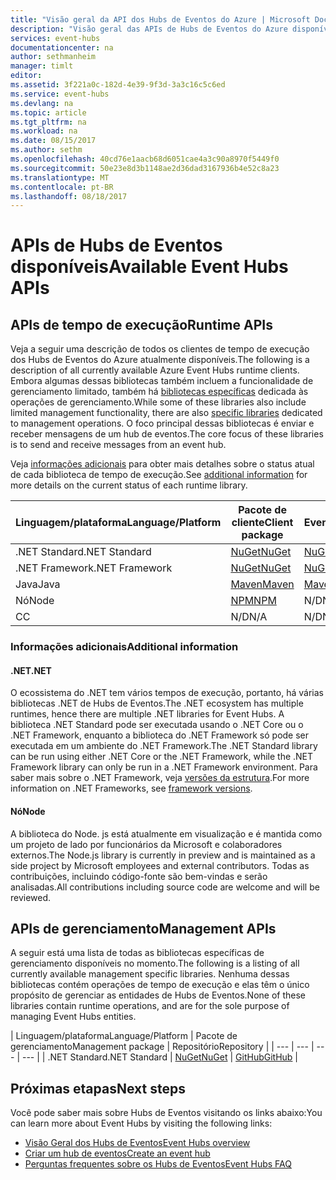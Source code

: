 ```yaml
---
title: "Visão geral da API dos Hubs de Eventos do Azure | Microsoft Docs"
description: "Visão geral das APIs de Hubs de Eventos do Azure disponíveis"
services: event-hubs
documentationcenter: na
author: sethmanheim
manager: timlt
editor: 
ms.assetid: 3f221a0c-182d-4e39-9f3d-3a3c16c5c6ed
ms.service: event-hubs
ms.devlang: na
ms.topic: article
ms.tgt_pltfrm: na
ms.workload: na
ms.date: 08/15/2017
ms.author: sethm
ms.openlocfilehash: 40cd76e1aacb68d6051cae4a3c90a8970f5449f0
ms.sourcegitcommit: 50e23e8d3b1148ae2d36dad3167936b4e52c8a23
ms.translationtype: MT
ms.contentlocale: pt-BR
ms.lasthandoff: 08/18/2017
---
```

# <a name="available-event-hubs-apis"></a><span data-ttu-id="e5268-103">APIs de Hubs de Eventos disponíveis</span><span class="sxs-lookup"><span data-stu-id="e5268-103">Available Event Hubs APIs</span></span>

## <a name="runtime-apis"></a><span data-ttu-id="e5268-104">APIs de tempo de execução</span><span class="sxs-lookup"><span data-stu-id="e5268-104">Runtime APIs</span></span>

<span data-ttu-id="e5268-105">Veja a seguir uma descrição de todos os clientes de tempo de execução dos Hubs de Eventos do Azure atualmente disponíveis.</span><span class="sxs-lookup"><span data-stu-id="e5268-105">The following is a description of all currently available Azure Event Hubs runtime clients.</span></span> <span data-ttu-id="e5268-106">Embora algumas dessas bibliotecas também incluem a funcionalidade de gerenciamento limitado, também há [bibliotecas específicas](#management-apis) dedicada às operações de gerenciamento.</span><span class="sxs-lookup"><span data-stu-id="e5268-106">While some of these libraries also include limited management functionality, there are also [specific libraries](#management-apis) dedicated to management operations.</span></span> <span data-ttu-id="e5268-107">O foco principal dessas bibliotecas é enviar e receber mensagens de um hub de eventos.</span><span class="sxs-lookup"><span data-stu-id="e5268-107">The core focus of these libraries is to send and receive messages from an event hub.</span></span>

<span data-ttu-id="e5268-108">Veja [informações adicionais](#additional-information) para obter mais detalhes sobre o status atual de cada biblioteca de tempo de execução.</span><span class="sxs-lookup"><span data-stu-id="e5268-108">See [additional information](#additional-information) for more details on the current status of each runtime library.</span></span>

| <span data-ttu-id="e5268-109">Linguagem/plataforma</span><span class="sxs-lookup"><span data-stu-id="e5268-109">Language/Platform</span></span> | <span data-ttu-id="e5268-110">Pacote de cliente</span><span class="sxs-lookup"><span data-stu-id="e5268-110">Client package</span></span> | <span data-ttu-id="e5268-111">Pacote EventProcessorHost</span><span class="sxs-lookup"><span data-stu-id="e5268-111">EventProcessorHost package</span></span> | <span data-ttu-id="e5268-112">Repositório</span><span class="sxs-lookup"><span data-stu-id="e5268-112">Repository</span></span> |
| --- | --- | --- | --- |
| <span data-ttu-id="e5268-113">.NET Standard</span><span class="sxs-lookup"><span data-stu-id="e5268-113">.NET Standard</span></span> | [<span data-ttu-id="e5268-114">NuGet</span><span class="sxs-lookup"><span data-stu-id="e5268-114">NuGet</span></span>](https://www.nuget.org/packages/Microsoft.Azure.EventHubs/) | [<span data-ttu-id="e5268-115">NuGet</span><span class="sxs-lookup"><span data-stu-id="e5268-115">NuGet</span></span>](https://www.nuget.org/packages/Microsoft.Azure.EventHubs.Processor/) | [<span data-ttu-id="e5268-116">GitHub</span><span class="sxs-lookup"><span data-stu-id="e5268-116">GitHub</span></span>](https://github.com/azure/azure-event-hubs-dotnet) |
| <span data-ttu-id="e5268-117">.NET Framework</span><span class="sxs-lookup"><span data-stu-id="e5268-117">.NET Framework</span></span> | [<span data-ttu-id="e5268-118">NuGet</span><span class="sxs-lookup"><span data-stu-id="e5268-118">NuGet</span></span>](https://www.nuget.org/packages/WindowsAzure.ServiceBus/) | [<span data-ttu-id="e5268-119">NuGet</span><span class="sxs-lookup"><span data-stu-id="e5268-119">NuGet</span></span>](https://www.nuget.org/packages/Microsoft.Azure.ServiceBus.EventProcessorHost/) | <span data-ttu-id="e5268-120">N/D</span><span class="sxs-lookup"><span data-stu-id="e5268-120">N/A</span></span> |
| <span data-ttu-id="e5268-121">Java</span><span class="sxs-lookup"><span data-stu-id="e5268-121">Java</span></span> | [<span data-ttu-id="e5268-122">Maven</span><span class="sxs-lookup"><span data-stu-id="e5268-122">Maven</span></span>](https://search.maven.org/#search%7Cga%7C1%7Ca%3A%22azure-eventhubs%22) | [<span data-ttu-id="e5268-123">Maven</span><span class="sxs-lookup"><span data-stu-id="e5268-123">Maven</span></span>](https://search.maven.org/#search%7Cga%7C1%7Ca%3A%22azure-eventhubs-eph%22) | [<span data-ttu-id="e5268-124">GitHub</span><span class="sxs-lookup"><span data-stu-id="e5268-124">GitHub</span></span>](https://github.com/Azure/azure-event-hubs-java) |
| <span data-ttu-id="e5268-125">Nó</span><span class="sxs-lookup"><span data-stu-id="e5268-125">Node</span></span> | [<span data-ttu-id="e5268-126">NPM</span><span class="sxs-lookup"><span data-stu-id="e5268-126">NPM</span></span>](https://www.npmjs.com/package/azure-event-hubs) | <span data-ttu-id="e5268-127">N/D</span><span class="sxs-lookup"><span data-stu-id="e5268-127">N/A</span></span> | [<span data-ttu-id="e5268-128">GitHub</span><span class="sxs-lookup"><span data-stu-id="e5268-128">GitHub</span></span>](https://github.com/Azure/azure-event-hubs-node) |
| <span data-ttu-id="e5268-129">C</span><span class="sxs-lookup"><span data-stu-id="e5268-129">C</span></span> | <span data-ttu-id="e5268-130">N/D</span><span class="sxs-lookup"><span data-stu-id="e5268-130">N/A</span></span> | <span data-ttu-id="e5268-131">N/D</span><span class="sxs-lookup"><span data-stu-id="e5268-131">N/A</span></span> | [<span data-ttu-id="e5268-132">GitHub</span><span class="sxs-lookup"><span data-stu-id="e5268-132">GitHub</span></span>](https://github.com/Azure/azure-event-hubs-c) |

### <a name="additional-information"></a><span data-ttu-id="e5268-133">Informações adicionais</span><span class="sxs-lookup"><span data-stu-id="e5268-133">Additional information</span></span>

#### <a name="net"></a><span data-ttu-id="e5268-134">.NET</span><span class="sxs-lookup"><span data-stu-id="e5268-134">.NET</span></span>
<span data-ttu-id="e5268-135">O ecossistema do .NET tem vários tempos de execução, portanto, há várias bibliotecas .NET de Hubs de Eventos.</span><span class="sxs-lookup"><span data-stu-id="e5268-135">The .NET ecosystem has multiple runtimes, hence there are multiple .NET libraries for Event Hubs.</span></span> <span data-ttu-id="e5268-136">A biblioteca .NET Standard pode ser executada usando o .NET Core ou o .NET Framework, enquanto a biblioteca do .NET Framework só pode ser executada em um ambiente do .NET Framework.</span><span class="sxs-lookup"><span data-stu-id="e5268-136">The .NET Standard library can be run using either .NET Core or the .NET Framework, while the .NET Framework library can only be run in a .NET Framework environment.</span></span> <span data-ttu-id="e5268-137">Para saber mais sobre o .NET Framework, veja [versões da estrutura](https://docs.microsoft.com/dotnet/articles/standard/frameworks#framework-versions).</span><span class="sxs-lookup"><span data-stu-id="e5268-137">For more information on .NET Frameworks, see [framework versions](https://docs.microsoft.com/dotnet/articles/standard/frameworks#framework-versions).</span></span>

#### <a name="node"></a><span data-ttu-id="e5268-138">Nó</span><span class="sxs-lookup"><span data-stu-id="e5268-138">Node</span></span>

<span data-ttu-id="e5268-139">A biblioteca do Node. js está atualmente em visualização e é mantida como um projeto de lado por funcionários da Microsoft e colaboradores externos.</span><span class="sxs-lookup"><span data-stu-id="e5268-139">The Node.js library is currently in preview and is maintained as a side project by Microsoft employees and external contributors.</span></span> <span data-ttu-id="e5268-140">Todas as contribuições, incluindo código-fonte são bem-vindas e serão analisadas.</span><span class="sxs-lookup"><span data-stu-id="e5268-140">All contributions including source code are welcome and will be reviewed.</span></span>

## <a name="management-apis"></a><span data-ttu-id="e5268-141">APIs de gerenciamento</span><span class="sxs-lookup"><span data-stu-id="e5268-141">Management APIs</span></span>

<span data-ttu-id="e5268-142">A seguir está uma lista de todas as bibliotecas específicas de gerenciamento disponíveis no momento.</span><span class="sxs-lookup"><span data-stu-id="e5268-142">The following is a listing of all currently available management specific libraries.</span></span> <span data-ttu-id="e5268-143">Nenhuma dessas bibliotecas contém operações de tempo de execução e elas têm o único propósito de gerenciar as entidades de Hubs de Eventos.</span><span class="sxs-lookup"><span data-stu-id="e5268-143">None of these libraries contain runtime operations, and are for the sole purpose of managing Event Hubs entities.</span></span>

| <span data-ttu-id="e5268-144">Linguagem/plataforma</span><span class="sxs-lookup"><span data-stu-id="e5268-144">Language/Platform</span></span> | <span data-ttu-id="e5268-145">Pacote de gerenciamento</span><span class="sxs-lookup"><span data-stu-id="e5268-145">Management package</span></span> | <span data-ttu-id="e5268-146">Repositório</span><span class="sxs-lookup"><span data-stu-id="e5268-146">Repository</span></span> |
| --- | --- | --- | --- |
| <span data-ttu-id="e5268-147">.NET Standard</span><span class="sxs-lookup"><span data-stu-id="e5268-147">.NET Standard</span></span> | [<span data-ttu-id="e5268-148">NuGet</span><span class="sxs-lookup"><span data-stu-id="e5268-148">NuGet</span></span>](https://www.nuget.org/packages/Microsoft.Azure.Management.EventHub) | [<span data-ttu-id="e5268-149">GitHub</span><span class="sxs-lookup"><span data-stu-id="e5268-149">GitHub</span></span>](https://github.com/Azure/azure-sdk-for-net/tree/AutoRest/src/ResourceManagement/EventHub) |

## <a name="next-steps"></a><span data-ttu-id="e5268-150">Próximas etapas</span><span class="sxs-lookup"><span data-stu-id="e5268-150">Next steps</span></span>
<span data-ttu-id="e5268-151">Você pode saber mais sobre Hubs de Eventos visitando os links abaixo:</span><span class="sxs-lookup"><span data-stu-id="e5268-151">You can learn more about Event Hubs by visiting the following links:</span></span>

* [<span data-ttu-id="e5268-152">Visão Geral dos Hubs de Eventos</span><span class="sxs-lookup"><span data-stu-id="e5268-152">Event Hubs overview</span></span>](event-hubs-what-is-event-hubs.md)
* [<span data-ttu-id="e5268-153">Criar um hub de eventos</span><span class="sxs-lookup"><span data-stu-id="e5268-153">Create an event hub</span></span>](event-hubs-create.md)
* [<span data-ttu-id="e5268-154">Perguntas frequentes sobre os Hubs de Eventos</span><span class="sxs-lookup"><span data-stu-id="e5268-154">Event Hubs FAQ</span></span>](event-hubs-faq.md)